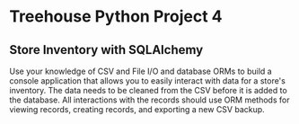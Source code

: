 # Treehouse Python Project 4
## Store Inventory with SQLAlchemy

Use your knowledge of CSV and File I/O and database ORMs to build a console application that allows you to easily interact with data for a store's inventory. The data needs to be cleaned from the CSV before it is added to the database. All interactions with the records should use ORM methods for viewing records, creating records, and exporting a new CSV backup.
